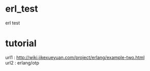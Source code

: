 # erl_test
erl test

# tutorial

url1 : http://wiki.jikexueyuan.com/project/erlang/example-two.html  
url2 : erlang/otp
